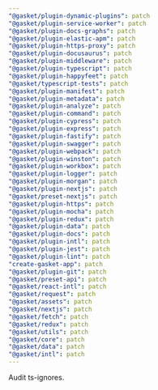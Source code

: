 ```yaml
---
"@gasket/plugin-dynamic-plugins": patch
"@gasket/plugin-service-worker": patch
"@gasket/plugin-docs-graphs": patch
"@gasket/plugin-elastic-apm": patch
"@gasket/plugin-https-proxy": patch
"@gasket/plugin-docusaurus": patch
"@gasket/plugin-middleware": patch
"@gasket/plugin-typescript": patch
"@gasket/plugin-happyfeet": patch
"@gasket/typescript-tests": patch
"@gasket/plugin-manifest": patch
"@gasket/plugin-metadata": patch
"@gasket/plugin-analyze": patch
"@gasket/plugin-command": patch
"@gasket/plugin-cypress": patch
"@gasket/plugin-express": patch
"@gasket/plugin-fastify": patch
"@gasket/plugin-swagger": patch
"@gasket/plugin-webpack": patch
"@gasket/plugin-winston": patch
"@gasket/plugin-workbox": patch
"@gasket/plugin-logger": patch
"@gasket/plugin-morgan": patch
"@gasket/plugin-nextjs": patch
"@gasket/preset-nextjs": patch
"@gasket/plugin-https": patch
"@gasket/plugin-mocha": patch
"@gasket/plugin-redux": patch
"@gasket/plugin-data": patch
"@gasket/plugin-docs": patch
"@gasket/plugin-intl": patch
"@gasket/plugin-jest": patch
"@gasket/plugin-lint": patch
"create-gasket-app": patch
"@gasket/plugin-git": patch
"@gasket/preset-api": patch
"@gasket/react-intl": patch
"@gasket/request": patch
"@gasket/assets": patch
"@gasket/nextjs": patch
"@gasket/fetch": patch
"@gasket/redux": patch
"@gasket/utils": patch
"@gasket/core": patch
"@gasket/data": patch
"@gasket/intl": patch
---
```


Audit ts-ignores.
